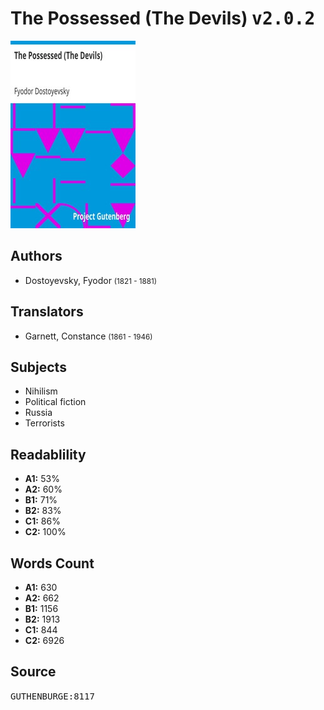 # The Possessed (The Devils) <kbd>v2.0.2</kbd>

![](./cover.medium.jpg "")

## Authors


 - Dostoyevsky, Fyodor <small>(1821 - 1881)</small>

## Translators


 - Garnett, Constance <small>(1861 - 1946)</small>

## Subjects


 - Nihilism
 - Political fiction
 - Russia
 - Terrorists

## Readablility


 - **A1:** 53%
 - **A2:** 60%
 - **B1:** 71%
 - **B2:** 83%
 - **C1:** 86%
 - **C2:** 100%

## Words Count


 - **A1:** 630
 - **A2:** 662
 - **B1:** 1156
 - **B2:** 1913
 - **C1:** 844
 - **C2:** 6926

## Source


<kbd>GUTHENBURGE:8117</kbd>
